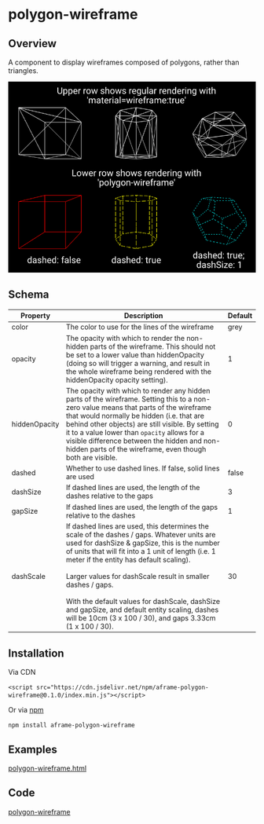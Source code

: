 # polygon-wireframe

## Overview

A component to display wireframes composed of polygons, rather than triangles.

![image-20220816094651445](image-20220816094651445.png)



## Schema

| Property      | Description                                                  | Default |
| ------------- | ------------------------------------------------------------ | ------- |
| color         | The color to use for the lines of the wireframe              | grey    |
| opacity       | The opacity with which to render the non-hidden parts of the wireframe.  This should not be set to a lower value than hiddenOpacity (doing so will trigger a warning, and result in the whole wireframe being rendered with the hiddenOpacity opacity setting). | 1       |
| hiddenOpacity | The opacity with which to render any hidden parts of the wireframe.  Setting this to a non-zero value means that parts of the wireframe that would normally be hidden (i.e. that are behind other objects) are still visible.  By setting it to a value lower than `opacity` allows for a visible difference between the hidden and non-hidden parts of the wireframe, even though both are visible. | 0       |
| dashed        | Whether to use dashed lines.  If false, solid lines are used | false   |
| dashSize      | If dashed lines are used, the length of the dashes relative to the gaps | 3       |
| gapSize       | If dashed lines are used, the length of the gaps relative to the dashes | 1       |
| dashScale     | If dashed lines are used, this determines the scale of the dashes / gaps.  Whatever units are used for dashSize & gapSize, this is the number of units that will fit into a 1 unit of length (i.e. 1 meter if the entity has default scaling).<br /><br />Larger values for dashScale result in smaller dashes / gaps. <br /><br />With the default values for dashScale, dashSize and gapSize, and default entity scaling, dashes will be 10cm (3 x 100 / 30), and gaps 3.33cm (1 x 100 / 30). | 30      |

## Installation

Via CDN 
```
<script src="https://cdn.jsdelivr.net/npm/aframe-polygon-wireframe@0.1.0/index.min.js"></script>
```

Or via [npm](https://www.npmjs.com/package/aframe-polygon-wireframe)

```
npm install aframe-polygon-wireframe
```


## Examples

[polygon-wireframe.html](https://diarmidmackenzie.github.io/aframe-components/component-usage/polygon-wireframe.html)



## Code

  [polygon-wireframe](https://github.com/diarmidmackenzie/aframe-components/blob/main/components/polygon-wireframe/index.js)